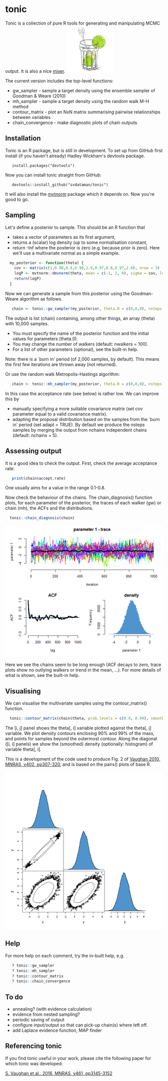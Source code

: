 # tonic 

Tonic is a collection of pure R tools for generating and manipulating MCMC output.
It is also a nice [mixer](https://en.wikipedia.org/wiki/Tonic_water). 
![tonic](/figures/tonic.jpeg)

The current version includes the top-level functions:

 * gw_sampler        - sample a target density using the ensemble sampler of Goodman & Weare (2010)
 * mh_sampler        - sample a target density using the random walk M-H method 
 * contour_matrix    - plot an NxN matrix summarising pairwise relationships between variables
 * chain_convergence - make diagnostic plots of chain outputs

## Installation

Tonic is an R package, but is still in development. To set up from GitHub first install (if you haven't already) Hadley Wickham's devtools package.
```
   install.packages("devtools")
```
Now you can install tonic straight from GitHub:
```
   devtools::install_github("svdataman/tonic")
```
It will also install the [mvtnorm](https://cran.r-project.org/web/packages/mvtnorm/index.html) package which it depends on. Now you're good to go.

## Sampling

Let's define a posterior to sample. This should be an R function that 
* takes a vector of parameters as its first argument,
* returns a (scalar) log density (up to some normalisation constant,
* return -Inf where the posterior is zero (e.g. because prior is zero).
Here we'll use a multivariate normal as a simple example.

```R
  my_posterior <- function(theta) {
    cov <- matrix(c(1,0.98,0.8,0.98,1.0,0.97,0.8,0.97,2.0), nrow = 3)
    logP <- mvtnorm::dmvnorm(theta, mean = c(-1, 2, 0), sigma = cov, log = TRUE)
    return(logP)
  }
```
Now we can generate a sample from this posterior using the Goodman-Weare algorithm as follows.
```R
   chain <- tonic::gw_sampler(my_posterior, theta.0 = c(0,0,0), nsteps = 1e4)
```
The output is list (chain) containing, among other things, an array (theta) with
10,000 samples. 
* You must specify the name of the posterior function and the
initial values for parameters (theta.0). 
* You may change the number of walkers (default: nwalkers = 100).
* For a list of other parameters (optional), see the built-in help.

Note: there is a `burn in' period (of 2,000 samples, by default). This means the first few iterations are thrown away (not returned). 

Or use the random walk Metropolis-Hastings algorithm:
```R
   chain <- tonic::mh_sampler(my_posterior, theta.0 = c(0,0,0), nsteps = 1e4)
```
In this case the acceptance rate (see below) is rather low. We can improve this
by 
* manually specifying a more suitable covariance matrix (set cov parameter equal to a valid covariance matrix).
* adapting the proposal distribution based on the samples from the `burn in' period (set adapt = TRUE).
By default we produce the nsteps samples by merging the output from nchains
independent chains (default: nchains = 5).

## Assessing output

It is a good idea to check the output. First, check the average acceptance rate:
```R
   print(chain$accept.rate)
```

One usually aims for a value in the range 0.1-0.8.

Now check the behaviour of the chains. The chain_diagnosis() function plots, for each parameter of the posterior, the traces of each walker (gw) or
chain (mh), the ACFs and the distributions. 
```R
  tonic::chain_diagnosis(chain)
```

![example](figures/diagnostic.png)

Here we see the chains seem to be long enough (ACF decays to zero, trace plots
show no outlying walkers or trend in the mean, ...). For more details of what
is shown, see the built-in help.

## Visualising

We can visualise the multivariate samples using the contour_matrix() function.
```R
  tonic::contour_matrix(chain$theta, prob.levels = c(0.9, 0.99), smooth1d = TRUE)
```
The [i, j] panel shows the theta[, i] variable plotted against the theta[, j] variable. We plot density contours enclosing 90\% and 99\% of the mass, and points for samples beyond the outermost contour. Along the diagonal ([i, i] panels) we show the (smoothed) density (optionally: histogram) of variable theta[, i].

This is a development of the code used to produce Fig. 2 of [Vaughan 2010, MNRAS, v402, pp307-320](http://adsabs.harvard.edu/abs/2010MNRAS.402..307V), and is based on the pairs() plots of base R.

![example](figures/matrix.png)

## Help

For more help on each comment, try the in-built help, e.g.
```R
   ? tonic::gw_sampler
   ? tonic::mh_sampler
   ? tonic::contour_matrix
   ? tonic::chain_convergence
```

## To do

* annealing? (with evidence calculation)
* evidence from nested sampling?
* periodic saving of output
* configure input/output so that can pick-up chain(s) where left off.
* add Laplace evidence function, MAP finder
 
## Referencing tonic

If you find tonic useful in your work, please cite the following paper for
which tonic was developed:

[S. Vaughan et al., 2016, MNRAS, v461, pp3145-3152](http://adsabs.harvard.edu/abs/2016MNRAS.461.3145V)
